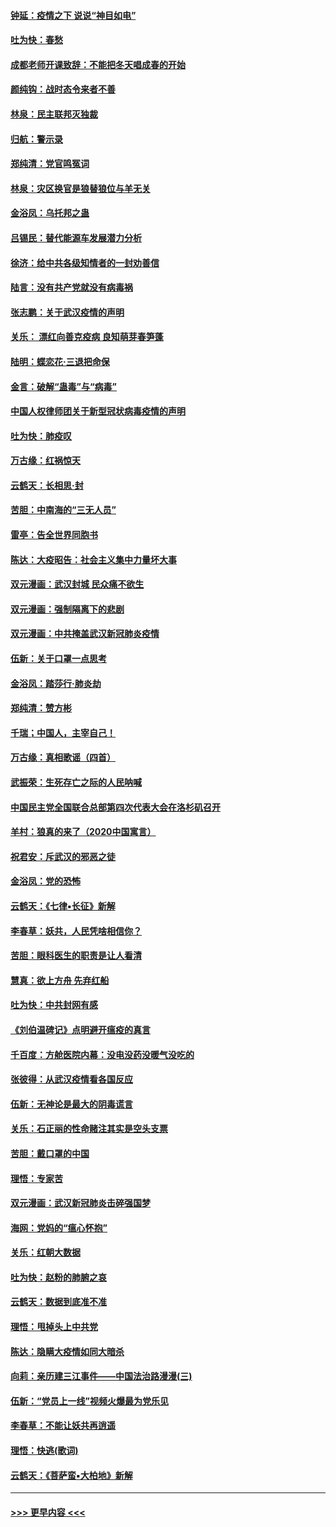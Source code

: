 #### [钟延：疫情之下 说说“神目如电”](../pages/nsc993/n11873121.md?t=02170231) 
#### [吐为快：春愁](../pages/nsc993/n11872801.md?t=02170231) 
#### [成都老师开课致辞：不能把冬天唱成春的开始](../pages/nsc993/n11872653.md?t=02170231) 
#### [颜纯钩：战时态令来者不善](../pages/nsc993/n11872011.md?t=02170231) 
#### [林泉：民主联邦灭独裁](../pages/nsc993/n11870998.md?t=02170231) 
#### [归航：警示录](../pages/nsc993/n11870963.md?t=02170231) 
#### [郑纯清：党官鸣冤词](../pages/nsc993/n11870938.md?t=02170231) 
#### [林泉：灾区换官是狼替狼位与羊无关](../pages/nsc993/n11870896.md?t=02170231) 
#### [金浴凤：乌托邦之蛊](../pages/nsc993/n11870879.md?t=02170231) 
#### [吕锡民：替代能源车发展潜力分析](../pages/nsc993/n11870656.md?t=02170231) 
#### [徐济：给中共各级知情者的一封劝善信](../pages/nsc993/n11868561.md?t=02170231) 
#### [陆言：没有共产党就没有病毒祸](../pages/nsc993/n11868232.md?t=02170231) 
#### [张志鹏：关于武汉疫情的声明](../pages/nsc993/n11867182.md?t=02170231) 
#### [关乐： 漂红向善克疫病 良知萌芽春笋蓬](../pages/nsc993/n11865710.md?t=02170231) 
#### [陆明：蝶恋花‧三退把命保](../pages/nsc993/n11865673.md?t=02170231) 
#### [金言：破解“蛊毒”与“病毒”](../pages/nsc993/n11864103.md?t=02170231) 
#### [中国人权律师团关于新型冠状病毒疫情的声明](../pages/nsc993/n11864249.md?t=02170231) 
#### [吐为快：肺疫叹](../pages/nsc993/n11864027.md?t=02170231) 
#### [万古缘：红祸惊天](../pages/nsc993/n11864079.md?t=02170231) 
#### [云鹤天：长相思‧封](../pages/nsc993/n11864006.md?t=02170231) 
#### [苦胆：中南海的“三无人员”](../pages/nsc993/n11862997.md?t=02170231) 
#### [雷亭：告全世界同胞书](../pages/nsc993/n11862572.md?t=02170231) 
#### [陈达：大疫昭告：社会主义集中力量坏大事](../pages/nsc993/n11859419.md?t=02170231) 
#### [双元漫画：武汉封城 民众痛不欲生](../pages/nsc993/n11859287.md?t=02170231) 
#### [双元漫画：强制隔离下的悲剧](../pages/nsc993/n11859244.md?t=02170231) 
#### [双元漫画：中共掩盖武汉新冠肺炎疫情](../pages/nsc993/n11858249.md?t=02170231) 
#### [伍新：关于口罩一点思考](../pages/nsc993/n11859195.md?t=02170231) 
#### [金浴凤：踏莎行‧肺炎劫](../pages/nsc993/n11858227.md?t=02170231) 
#### [郑纯清：赞方彬](../pages/nsc993/n11856803.md?t=02170231) 
#### [千瑞；中国人，主宰自己！](../pages/nsc993/n11856793.md?t=02170231) 
#### [万古缘：真相歌谣（四首）](../pages/nsc993/n11856263.md?t=02170231) 
#### [武振荣：生死存亡之际的人民呐喊](../pages/nsc993/n11856256.md?t=02170231) 
#### [中国民主党全国联合总部第四次代表大会在洛杉矶召开](../pages/nsc993/n11856344.md?t=02170231) 
#### [羊村：狼真的来了（2020中国寓言）](../pages/nsc993/n11856229.md?t=02170231) 
#### [祝君安：斥武汉的邪恶之徒](../pages/nsc993/n11855861.md?t=02170231) 
#### [金浴凤：党的恐怖](../pages/nsc993/n11855849.md?t=02170231) 
#### [云鹤天：《七律▪长征》新解](../pages/nsc993/n11855479.md?t=02170231) 
#### [李春草：妖共，人民凭啥相信你？](../pages/nsc993/n11855196.md?t=02170231) 
#### [苦胆：眼科医生的职责是让人看清](../pages/nsc993/n11853840.md?t=02170231) 
#### [慧真：欲上方舟 先弃红船](../pages/nsc993/n11853483.md?t=02170231) 
#### [吐为快：中共封网有感](../pages/nsc993/n11852575.md?t=02170231) 
#### [《刘伯温碑记》点明避开瘟疫的真言](../pages/nsc993/n11852128.md?t=02170231) 
#### [千百度：方舱医院内幕：没电没药没暖气没吃的](../pages/nsc993/n11850211.md?t=02170231) 
#### [张彼得：从武汉疫情看各国反应](../pages/nsc993/n11850102.md?t=02170231) 
#### [伍新：无神论是最大的阴毒谎言](../pages/nsc993/n11846129.md?t=02170231) 
#### [关乐：石正丽的性命赌注其实是空头支票](../pages/nsc993/n11846109.md?t=02170231) 
#### [苦胆：戴口罩的中国](../pages/nsc993/n11845576.md?t=02170231) 
#### [理悟：专家苦](../pages/nsc993/n11845564.md?t=02170231) 
#### [双元漫画：武汉新冠肺炎击碎强国梦](../pages/nsc993/n11843320.md?t=02170231) 
#### [海网：党妈的“瘟心怀抱”](../pages/nsc993/n11840740.md?t=02170231) 
#### [关乐：红朝大数据](../pages/nsc993/n11840675.md?t=02170231) 
#### [吐为快：赵粉的肺腑之哀](../pages/nsc993/n11840618.md?t=02170231) 
#### [云鹤天：数据到底准不准](../pages/nsc993/n11840325.md?t=02170231) 
#### [理悟：甩掉头上中共党](../pages/nsc993/n11838826.md?t=02170231) 
#### [陈达：隐瞒大疫情如同大暗杀](../pages/nsc993/n11838771.md?t=02170231) 
#### [向莉：亲历建三江事件——中国法治路漫漫(三)](../pages/nsc993/n11831825.md?t=02170231) 
#### [伍新：“党员上一线”视频火爆最为党乐见](../pages/nsc993/n11838200.md?t=02170231) 
#### [李春草：不能让妖共再逍遥](../pages/nsc993/n11838102.md?t=02170231) 
#### [理悟：快逃(歌词)](../pages/nsc993/n11838083.md?t=02170231) 
#### [云鹤天：《菩萨蛮▪大柏地》新解](../pages/nsc993/n11838059.md?t=02170231) 

----
#### [ >>> 更早内容 <<< ](../indexes/nsc993-earlier.md)
